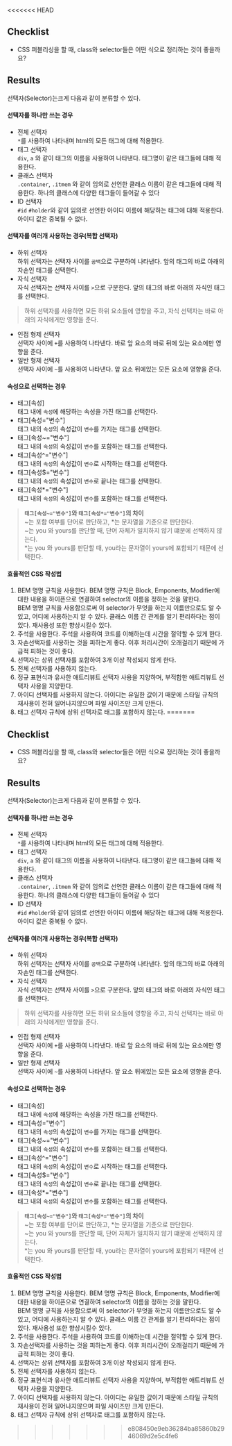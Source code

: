 <<<<<<< HEAD
## Checklist
* CSS 퍼블리싱을 할 때, class와 selector들은 어떤 식으로 정리하는 것이 좋을까요?

## Results
선택자(Selector)는크게 다음과 같이 분류할 수 있다.
#### 선택자를 하나만 쓰는 경우
* 전체 선택자<br>
`*`를 사용하여 나타내며 html의 모든 태그에 대해 적용한다.
* 태그 선택자<br>
`div`, `a` 와 같이 태그의 이름을 사용하여 나타낸다. 태그명이 같은 태그들에 대해 적용한다.
* 클래스 선택자<br>
`.container`, `.itmem` 와 같이 임의로 선언한 클래스 이름이 같은 태그들에 대해 적용한다. 하나의 클래스에
다양한 태그들이 들어갈 수 있다
* ID 선택자<br>
`#id` `#holder`와 같이 임의로 선언한 아이디 이름에 해당하는 태그에 대해 적용한다. 아이디 값은 중복될
수 없다.
 
#### 선택자를 여러개 사용하는 경우(복합 선택자)
* 하위 선택자<br>
하위 선택자는 선택자 사이를 `공백`으로 구분하여 나타낸다. 앞의 태그의 바로 아래의 자손인 태그를 선택한다.
* 자식 선택자<br>
자식 선택자는 선택자 사이를 `>`으로 구분한다. 앞의 태그의 바로 아래의 자식인 태그를 선택한다.
> 하위 선택자를 사용하면 모든 하위 요소들에 영향을 주고, 자식 선택자는 바로 아래의 자식에게만
영향을 준다.
* 인접 형제 선택자<br>
선택자 사이에 `+`를 사용하여 나타낸다. 바로 앞 요소의 바로 뒤에 있는 요소에만 영향을 준다.
* 일반 형제 선택자<br>
선택자 사이에 `~`를 사용하여 나타낸다. 앞 요소 뒤에있는 모든 요소에 영향을 준다.

#### 속성으로 선택하는 경우
* 태그[속성]<br>
태그 내에 `속성`에 해당하는 속성을 가진 태그를 선택한다.
* 태그[속성="변수"]<br>
태그 내의 `속성`의 속성값이 `변수`를 가지는 태그를 선택한다.
* 태그[속성~="변수"]<br>
태그 내의 `속성`의 속성값이 `변수`를 포함하는 태그를 선택한다.
* 태그[속성^="변수"]<br>
태그 내의 `속성`의 속성값이 `변수`로 시작하는 태그를 선택한다.
* 태그[속성$="변수"]<br>
태그 내의 `속성`의 속성값이 `변수`로 끝나는 태그를 선택한다.
* 태그[속성*="변수"]<br>
태그 내의 `속성`의 속성값이 `변수`를 포함하는 태그를 선택한다.
> <strong>`태그[속성~="변수"]`와 `태그[속성*="변수"]`의 차이</strong><br>
~는 포함 여부를 단어로 판단하고, *는 문자열을 기준으로 판단한다.<br>
~는 you 와 yours를 판단할 때, 단어 자체가 일치하지 않기 떄문에 선택하지 않는다.<br>
*는 you 와 yours를 판단할 때, you라는 문자열이 yours에 포함되기 때문에 선택한다.<br>
 
#### 효율적인 CSS 작성법
1. BEM 명명 규칙을 사용한다.
BEM 명명 규칙은 Block, Emponents, Modifier에 대한 내용을 하이픈으로 연결하여 selector의 이름을 정하는
것을 말한다.<br>
BEM 명명 규칙을 사용함으로써 이 selector가 무엇을 하는지 이름만으로도 알 수 있고, 어디에 사용하는지 
알 수 있다. 클래스 이름 간 관계를 알기 편리하다는 점이 있다. 재사용성 또한 향상시킬수 있다.
1. 주석을 사용한다.
주석을 사용하여 코드를 이해하는데 시간을 절약할 수 있게 한다.
1. 자손선택자를 사용하는 것을 피하는게 좋다.
이후 처리시간이 오래걸리기 때문에 가급적 피하는 것이 좋다.
1. 선택자는 상위 선택자를 포함하여 3개 이상 작성되지 않게 한다.
1. 전체 선택자를 사용하지 않는다.
1. 정규 표현식과 유사한 애트리뷰트 선택자 사용을 지양하며, 부적합한 애트리뷰트 선택자 사용을 지양한다.
1. 아이디 선택자를 사용하지 않는다.
아이디는 유일한 값이기 때문에 스타일 규칙의 재사용이 전혀 일어나지않으며 파일 사이즈만 크게 만든다.
1. 태그 선택자 규칙에 상위 선택자로 태그를 포함하지 않는다.
=======
## Checklist
* CSS 퍼블리싱을 할 때, class와 selector들은 어떤 식으로 정리하는 것이 좋을까요?

## Results
선택자(Selector)는크게 다음과 같이 분류할 수 있다.
#### 선택자를 하나만 쓰는 경우
* 전체 선택자<br>
`*`를 사용하여 나타내며 html의 모든 태그에 대해 적용한다.
* 태그 선택자<br>
`div`, `a` 와 같이 태그의 이름을 사용하여 나타낸다. 태그명이 같은 태그들에 대해 적용한다.
* 클래스 선택자<br>
`.container`, `.itmem` 와 같이 임의로 선언한 클래스 이름이 같은 태그들에 대해 적용한다. 하나의 클래스에
다양한 태그들이 들어갈 수 있다
* ID 선택자<br>
`#id` `#holder`와 같이 임의로 선언한 아이디 이름에 해당하는 태그에 대해 적용한다. 아이디 값은 중복될
수 없다.
 
#### 선택자를 여러개 사용하는 경우(복합 선택자)
* 하위 선택자<br>
하위 선택자는 선택자 사이를 `공백`으로 구분하여 나타낸다. 앞의 태그의 바로 아래의 자손인 태그를 선택한다.
* 자식 선택자<br>
자식 선택자는 선택자 사이를 `>`으로 구분한다. 앞의 태그의 바로 아래의 자식인 태그를 선택한다.
> 하위 선택자를 사용하면 모든 하위 요소들에 영향을 주고, 자식 선택자는 바로 아래의 자식에게만
영향을 준다.
* 인접 형제 선택자<br>
선택자 사이에 `+`를 사용하여 나타낸다. 바로 앞 요소의 바로 뒤에 있는 요소에만 영향을 준다.
* 일반 형제 선택자<br>
선택자 사이에 `~`를 사용하여 나타낸다. 앞 요소 뒤에있는 모든 요소에 영향을 준다.

#### 속성으로 선택하는 경우
* 태그[속성]<br>
태그 내에 `속성`에 해당하는 속성을 가진 태그를 선택한다.
* 태그[속성="변수"]<br>
태그 내의 `속성`의 속성값이 `변수`를 가지는 태그를 선택한다.
* 태그[속성~="변수"]<br>
태그 내의 `속성`의 속성값이 `변수`를 포함하는 태그를 선택한다.
* 태그[속성^="변수"]<br>
태그 내의 `속성`의 속성값이 `변수`로 시작하는 태그를 선택한다.
* 태그[속성$="변수"]<br>
태그 내의 `속성`의 속성값이 `변수`로 끝나는 태그를 선택한다.
* 태그[속성*="변수"]<br>
태그 내의 `속성`의 속성값이 `변수`를 포함하는 태그를 선택한다.
> <strong>`태그[속성~="변수"]`와 `태그[속성*="변수"]`의 차이</strong><br>
~는 포함 여부를 단어로 판단하고, *는 문자열을 기준으로 판단한다.<br>
~는 you 와 yours를 판단할 때, 단어 자체가 일치하지 않기 떄문에 선택하지 않는다.<br>
*는 you 와 yours를 판단할 때, you라는 문자열이 yours에 포함되기 때문에 선택한다.<br>
 
#### 효율적인 CSS 작성법
1. BEM 명명 규칙을 사용한다.
BEM 명명 규칙은 Block, Emponents, Modifier에 대한 내용을 하이픈으로 연결하여 selector의 이름을 정하는
것을 말한다.<br>
BEM 명명 규칙을 사용함으로써 이 selector가 무엇을 하는지 이름만으로도 알 수 있고, 어디에 사용하는지 
알 수 있다. 클래스 이름 간 관계를 알기 편리하다는 점이 있다. 재사용성 또한 향상시킬수 있다.
1. 주석을 사용한다.
주석을 사용하여 코드를 이해하는데 시간을 절약할 수 있게 한다.
1. 자손선택자를 사용하는 것을 피하는게 좋다.
이후 처리시간이 오래걸리기 때문에 가급적 피하는 것이 좋다.
1. 선택자는 상위 선택자를 포함하여 3개 이상 작성되지 않게 한다.
1. 전체 선택자를 사용하지 않는다.
1. 정규 표현식과 유사한 애트리뷰트 선택자 사용을 지양하며, 부적합한 애트리뷰트 선택자 사용을 지양한다.
1. 아이디 선택자를 사용하지 않는다.
아이디는 유일한 값이기 때문에 스타일 규칙의 재사용이 전혀 일어나지않으며 파일 사이즈만 크게 만든다.
1. 태그 선택자 규칙에 상위 선택자로 태그를 포함하지 않는다.
>>>>>>> e808450e9eb36284ba85860b2946069d2e5c4fe6
